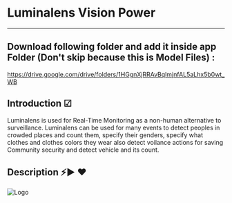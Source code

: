# **Luminalens Vision Power**
--------------------------------------------
## Download following folder and add it inside app Folder (Don't skip  because this is Model Files) :
  https://drive.google.com/drive/folders/1HGgnXjRRAvBqlmjnfAL5aLhx5b0wt_WB

 
## Introduction ☑ 
Luminalens is used for Real-Time Monitoring as a non-human alternative to surveillance. Luminalens can be used for many events to detect peoples in crowded places and count them, specify their genders, specify what clothes and clothes colors they wear also detect voilance actions for saving Community security and detect vehicle and its count.


## Description ⚡▶ ❤


  
![Logo](https://github.com/a-one-ai/Luminalens/assets/67759355/7415b529-0b4d-479e-af0d-793dd1ffe759)
